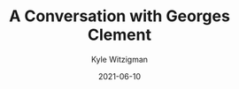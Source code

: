 ---
title: A Conversation with Georges Clement
date: 2021-06-10
summary: A conversation with Georges Clement
category: housing
layout: post
author: Kyle Witzigman
---